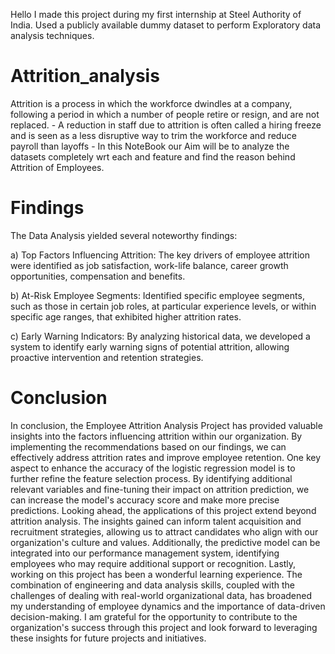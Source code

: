 Hello I made this project during my first internship at Steel Authority of India. Used a publicly available dummy dataset to perform Exploratory data analysis techniques.

# Attrition_analysis
Attrition is a process in which the workforce dwindles at a company, following a period in which a number of people retire or resign, and are not replaced. - A reduction
in staff due to attrition is often called a hiring freeze and is seen as a less disruptive way to trim the workforce and reduce payroll than layoffs - In this NoteBook our Aim will be to analyze the datasets completely wrt each and feature and find the reason behind Attrition of Employees.

# Findings
The Data Analysis yielded several noteworthy findings:

a) Top Factors Influencing Attrition: The key drivers of employee attrition were
identified as job satisfaction, work-life balance, career growth opportunities,
compensation and benefits.

b) At-Risk Employee Segments: Identified specific employee segments, such as
those in certain job roles, at particular experience levels, or within specific age
ranges, that exhibited higher attrition rates.

c) Early Warning Indicators: By analyzing historical data, we developed a system
to identify early warning signs of potential attrition, allowing proactive
intervention and retention strategies.

# Conclusion
In conclusion, the Employee Attrition Analysis Project has provided valuable
insights into the factors influencing attrition within our organization. By
implementing the recommendations based on our findings, we can effectively
address attrition rates and improve employee retention.
One key aspect to enhance the accuracy of the logistic regression model is to
further refine the feature selection process. By identifying additional relevant
variables and fine-tuning their impact on attrition prediction, we can increase the
model's accuracy score and make more precise predictions.
Looking ahead, the applications of this project extend beyond attrition analysis.
The insights gained can inform talent acquisition and recruitment strategies,
allowing us to attract candidates who align with our organization's culture and
values. Additionally, the predictive model can be integrated into our performance
management system, identifying employees who may require additional support
or recognition.
Lastly, working on this project has been a wonderful learning experience. The
combination of engineering and data analysis skills, coupled with the challenges
of dealing with real-world organizational data, has broadened my understanding
of employee dynamics and the importance of data-driven decision-making. I am
grateful for the opportunity to contribute to the organization's success through
this project and look forward to leveraging these insights for future projects and
initiatives.
